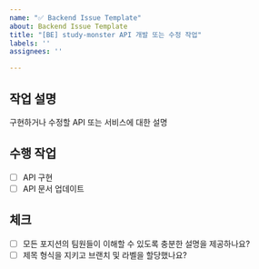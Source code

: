 ```yaml
---
name: "✅ Backend Issue Template"
about: Backend Issue Template
title: "[BE] study-monster API 개발 또는 수정 작업"
labels: ''
assignees: ''

---
```


## 작업 설명
구현하거나 수정할 API 또는 서비스에 대한 설명

## 수행 작업
- [ ] API 구현
- [ ] API 문서 업데이트

## 체크
- [ ] 모든 포지션의 팀원들이 이해할 수 있도록 충분한 설명을 제공하나요?
- [ ] 제목 형식을 지키고 브랜치 및 라벨을 할당했나요?

